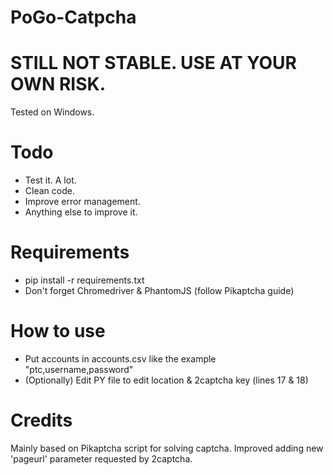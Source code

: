 # PoGo-Catpcha

# STILL NOT STABLE. USE AT YOUR OWN RISK.
Tested on Windows.

# Todo
- Test it. A lot.
- Clean code.
- Improve error management.
- Anything else to improve it.

# Requirements
- pip install -r requirements.txt
- Don't forget Chromedriver & PhantomJS (follow Pikaptcha guide)

# How to use
- Put accounts in accounts.csv like the example "ptc,username,password"
- (Optionally) Edit PY file to edit location & 2captcha key (lines 17 & 18)

# Credits
Mainly based on Pikaptcha script for solving captcha. Improved adding new 'pageurl' parameter requested by 2captcha.
